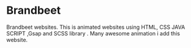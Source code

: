 # Brandbeet
Brandbeet websites. This is animated websites using HTML, CSS JAVA SCRIPT ,Gsap and SCSS  library . Many awesome animation i add this website.
